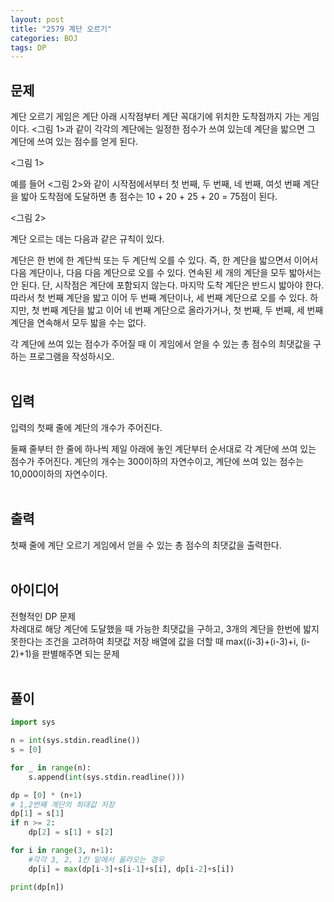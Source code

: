 ```yaml
---
layout: post
title: "2579 계단 오르기"
categories: BOJ
tags: DP
---
```



## 문제
계단 오르기 게임은 계단 아래 시작점부터 계단 꼭대기에 위치한 도착점까지 가는 게임이다. <그림 1>과 같이 각각의 계단에는 일정한 점수가 쓰여 있는데 계단을 밟으면 그 계단에 쓰여 있는 점수를 얻게 된다.



<그림 1>

예를 들어 <그림 2>와 같이 시작점에서부터 첫 번째, 두 번째, 네 번째, 여섯 번째 계단을 밟아 도착점에 도달하면 총 점수는 10 + 20 + 25 + 20 = 75점이 된다.



<그림 2>

계단 오르는 데는 다음과 같은 규칙이 있다.

계단은 한 번에 한 계단씩 또는 두 계단씩 오를 수 있다. 즉, 한 계단을 밟으면서 이어서 다음 계단이나, 다음 다음 계단으로 오를 수 있다.
연속된 세 개의 계단을 모두 밟아서는 안 된다. 단, 시작점은 계단에 포함되지 않는다.
마지막 도착 계단은 반드시 밟아야 한다.
따라서 첫 번째 계단을 밟고 이어 두 번째 계단이나, 세 번째 계단으로 오를 수 있다. 하지만, 첫 번째 계단을 밟고 이어 네 번째 계단으로 올라가거나, 첫 번째, 두 번째, 세 번째 계단을 연속해서 모두 밟을 수는 없다.

각 계단에 쓰여 있는 점수가 주어질 때 이 게임에서 얻을 수 있는 총 점수의 최댓값을 구하는 프로그램을 작성하시오.
<br><br>


## 입력
입력의 첫째 줄에 계단의 개수가 주어진다.

둘째 줄부터 한 줄에 하나씩 제일 아래에 놓인 계단부터 순서대로 각 계단에 쓰여 있는 점수가 주어진다. 계단의 개수는 300이하의 자연수이고, 계단에 쓰여 있는 점수는 10,000이하의 자연수이다.
<br><br>


## 출력
첫째 줄에 계단 오르기 게임에서 얻을 수 있는 총 점수의 최댓값을 출력한다.
<br><br>


## 아이디어
전형적인 DP 문제  
차례대로 해당 계단에 도달했을 때 가능한 최댓값을 구하고, 3개의 계단을 한번에 밟지 못한다는 조건을 고려하여 최댓값 저장 배열에 값을 더할 때 max((i-3)+(i-3)+i, (i-2)+1)을 판별해주면 되는 문제
<br><br>

## 풀이
```python
import sys

n = int(sys.stdin.readline())
s = [0]

for _ in range(n):
    s.append(int(sys.stdin.readline()))

dp = [0] * (n+1)
# 1,2번째 계단의 최대값 저장
dp[1] = s[1]
if n >= 2:
    dp[2] = s[1] + s[2]

for i in range(3, n+1):
    #각각 3, 2, 1칸 밑에서 올라오는 경우
    dp[i] = max(dp[i-3]+s[i-1]+s[i], dp[i-2]+s[i])

print(dp[n])
```


        

